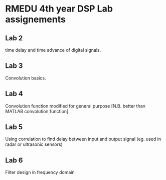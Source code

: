 # RMEDU 4th year DSP Lab assignements

## Lab 2
time delay and time advance of digital signals.

## Lab 3
Convolution basics.

## Lab 4
Convolution function modified for general purpose [N.B. better than MATLAB convolution function].

## Lab 5
Using correlation to find delay between input and output signal (eg. used in radar or ultrasonic sensors)

## Lab 6
Filter design in frequency domain